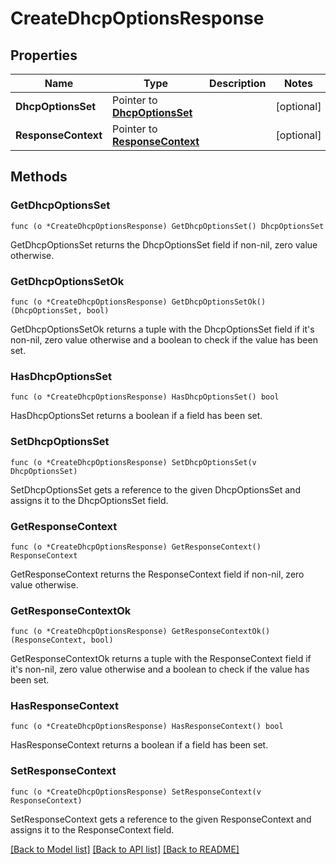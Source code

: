# CreateDhcpOptionsResponse

## Properties

Name | Type | Description | Notes
------------ | ------------- | ------------- | -------------
**DhcpOptionsSet** | Pointer to [**DhcpOptionsSet**](DhcpOptionsSet.md) |  | [optional] 
**ResponseContext** | Pointer to [**ResponseContext**](ResponseContext.md) |  | [optional] 

## Methods

### GetDhcpOptionsSet

`func (o *CreateDhcpOptionsResponse) GetDhcpOptionsSet() DhcpOptionsSet`

GetDhcpOptionsSet returns the DhcpOptionsSet field if non-nil, zero value otherwise.

### GetDhcpOptionsSetOk

`func (o *CreateDhcpOptionsResponse) GetDhcpOptionsSetOk() (DhcpOptionsSet, bool)`

GetDhcpOptionsSetOk returns a tuple with the DhcpOptionsSet field if it's non-nil, zero value otherwise
and a boolean to check if the value has been set.

### HasDhcpOptionsSet

`func (o *CreateDhcpOptionsResponse) HasDhcpOptionsSet() bool`

HasDhcpOptionsSet returns a boolean if a field has been set.

### SetDhcpOptionsSet

`func (o *CreateDhcpOptionsResponse) SetDhcpOptionsSet(v DhcpOptionsSet)`

SetDhcpOptionsSet gets a reference to the given DhcpOptionsSet and assigns it to the DhcpOptionsSet field.

### GetResponseContext

`func (o *CreateDhcpOptionsResponse) GetResponseContext() ResponseContext`

GetResponseContext returns the ResponseContext field if non-nil, zero value otherwise.

### GetResponseContextOk

`func (o *CreateDhcpOptionsResponse) GetResponseContextOk() (ResponseContext, bool)`

GetResponseContextOk returns a tuple with the ResponseContext field if it's non-nil, zero value otherwise
and a boolean to check if the value has been set.

### HasResponseContext

`func (o *CreateDhcpOptionsResponse) HasResponseContext() bool`

HasResponseContext returns a boolean if a field has been set.

### SetResponseContext

`func (o *CreateDhcpOptionsResponse) SetResponseContext(v ResponseContext)`

SetResponseContext gets a reference to the given ResponseContext and assigns it to the ResponseContext field.


[[Back to Model list]](../README.md#documentation-for-models) [[Back to API list]](../README.md#documentation-for-api-endpoints) [[Back to README]](../README.md)


